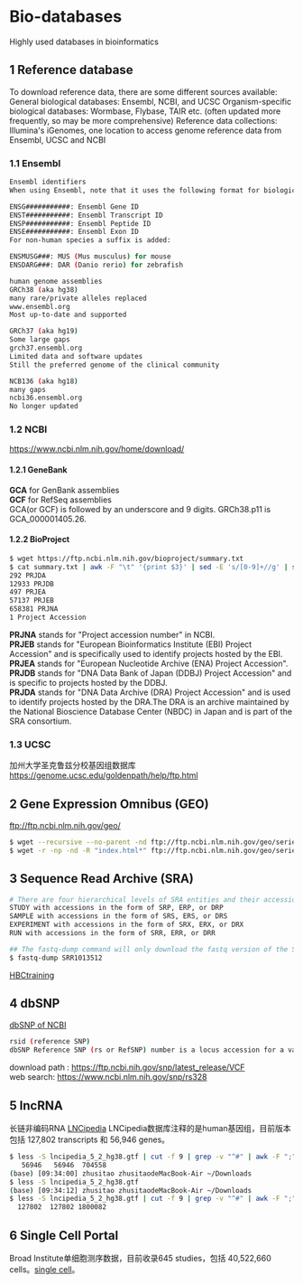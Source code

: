 # Bio-databases
Highly used databases in bioinformatics

## 1 Reference database

To download reference data, there are some different sources available:
General biological databases: Ensembl, NCBI, and UCSC
Organism-specific biological databases: Wormbase, Flybase, TAIR etc. (often updated more frequently, so may be more comprehensive)
Reference data collections: Illumina's iGenomes, one location to access genome reference data from Ensembl, UCSC and NCBI

### 1.1 Ensembl

```bash 
Ensembl identifiers
When using Ensembl, note that it uses the following format for biological identifiers:

ENSG###########: Ensembl Gene ID
ENST###########: Ensembl Transcript ID
ENSP###########: Ensembl Peptide ID
ENSE###########: Ensembl Exon ID
For non-human species a suffix is added:

ENSMUSG###: MUS (Mus musculus) for mouse
ENSDARG###: DAR (Danio rerio) for zebrafish

```

```bash
human genome assemblies
GRCh38 (aka hg38)
many rare/private alleles replaced
www.ensembl.org
Most up-to-date and supported

GRCh37 (aka hg19)
Some large gaps
grch37.ensembl.org
Limited data and software updates
Still the preferred genome of the clinical community

NCB136 (aka hg18)
many gaps
ncbi36.ensembl.org
No longer updated

```
### 1.2 NCBI
https://www.ncbi.nlm.nih.gov/home/download/

####  1.2.1 GeneBank   
  
**GCA** for GenBank assemblies   
**GCF** for RefSeq assemblies   
GCA(or GCF) is followed by an underscore and 9 digits. GRCh38.p11 is GCA_000001405.26.      

####  1.2.2 BioProject

```bash
$ wget https://ftp.ncbi.nlm.nih.gov/bioproject/summary.txt
$ cat summary.txt | awk -F "\t" '{print $3}' | sed -E 's/[0-9]+//g' | sort | uniq -c
292 PRJDA
12933 PRJDB
497 PRJEA
57137 PRJEB
658381 PRJNA
1 Project Accession
```
**PRJNA** stands for "Project accession number" in NCBI.  
**PRJEB** stands for "European Bioinformatics Institute (EBI) Project Accession" and is specifically used to identify projects hosted by the EBI.   
**PRJEA** stands for "European Nucleotide Archive (ENA) Project Accession".    
**PRJDB** stands for "DNA Data Bank of Japan (DDBJ) Project Accession" and is specific to projects hosted by the DDBJ.    
**PRJDA** stands for "DNA Data Archive (DRA) Project Accession" and is used to identify projects hosted by the DRA.The DRA is an archive maintained by the National Bioscience Database Center (NBDC) in Japan and is part of the SRA consortium.    

### 1.3 UCSC
加州大学圣克鲁兹分校基因组数据库
https://genome.ucsc.edu/goldenpath/help/ftp.html

## 2 Gene Expression Omnibus (GEO)
ftp://ftp.ncbi.nlm.nih.gov/geo/
```bash
$ wget --recursive --no-parent -nd ftp://ftp.ncbi.nlm.nih.gov/geo/series/GSE50nnn/GSE50499/suppl/
$ wget -r -np -nd -R "index.html*" ftp://ftp.ncbi.nlm.nih.gov/geo/series/GSE50nnn/GSE50499/suppl/
```

## 3 Sequence Read Archive (SRA)

```bash
# There are four hierarchical levels of SRA entities and their accessions:
STUDY with accessions in the form of SRP, ERP, or DRP
SAMPLE with accessions in the form of SRS, ERS, or DRS
EXPERIMENT with accessions in the form of SRX, ERX, or DRX
RUN with accessions in the form of SRR, ERR, or DRR

## The fastq-dump command will only download the fastq version of the SRR, given the SRR number and an internet connection
$ fastq-dump SRR1013512
```

[HBCtraining](https://github.com/hbctraining/Accessing_public_genomic_data/blob/master/lessons/downloading_from_SRA.md)


## 4 dbSNP
[dbSNP of NCBI](https://www.ncbi.nlm.nih.gov/snp/)

```bash
rsid (reference SNP)
dbSNP Reference SNP (rs or RefSNP) number is a locus accession for a variant type assigned by dbSNP
```
download path : https://ftp.ncbi.nih.gov/snp/latest_release/VCF   
web search: https://www.ncbi.nlm.nih.gov/snp/rs328   

## 5 lncRNA 
长链非编码RNA [LNCipedia](https://lncipedia.org/)
LNCipedia数据库注释的是human基因组，目前版本包括 127,802 transcripts 和 56,946 genes。
```bash
$ less -S lncipedia_5_2_hg38.gtf | cut -f 9 | grep -v "^#" | awk -F ";" '{print $1}' | grep gene_id | awk -F " " '{print $2}' | sort | uniq | wc
   56946   56946  704558
(base) [09:34:00] zhusitao zhusitaodeMacBook-Air ~/Downloads 
$ less -S lncipedia_5_2_hg38.gtf
(base) [09:34:12] zhusitao zhusitaodeMacBook-Air ~/Downloads 
$ less -S lncipedia_5_2_hg38.gtf | cut -f 9 | grep -v "^#" | awk -F ";" '{print $2}' | grep transcript_id | awk -F " " '{print $2}' | sort | uniq | wc
  127802  127802 1800082
```

## 6 Single Cell Portal
Broad Institute单细胞测序数据，目前收录645 studies，包括 40,522,660 cells。[single cell](https://singlecell.broadinstitute.org/single_cell)。


